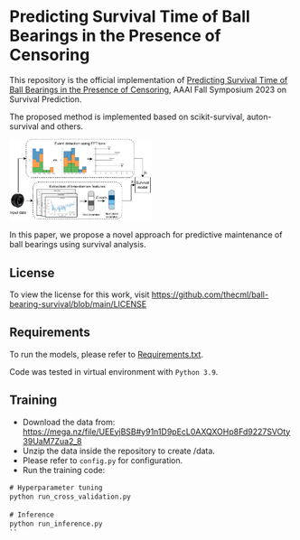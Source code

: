 # Predicting Survival Time of Ball Bearings in the Presence of Censoring

This repository is the official implementation of [Predicting Survival Time of Ball Bearings in the Presence of Censoring](https://arxiv.org/abs/2309.07188), AAAI Fall Symposium 2023 on Survival Prediction.

The proposed method is implemented based on scikit-survival, auton-survival and others.

<p align="left"><img src="https://github.com/thecml/ball-bearing-survival/blob/main/img/pipeline.png" width="50%" height="50%">

In this paper, we propose a novel approach for predictive maintenance of ball bearings using survival analysis.
    
License
--------
To view the license for this work, visit https://github.com/thecml/ball-bearing-survival/blob/main/LICENSE

Requirements
----------------------
To run the models, please refer to [Requirements.txt](https://github.com/thecml/UE-BNNSurv/blob/main/requirements.txt).

Code was tested in virtual environment with `Python 3.9`.

Training
--------
- Download the data from: https://mega.nz/file/UEEyjBSB#y91n1D9pEcL0AXQXOHp8Fd9227SVOty39UaM7Zua2_8
- Unzip the data inside the repository to create /data.
- Please refer to `config.py` for configuration.
- Run the training code:

```
# Hyperparameter tuning
python run_cross_validation.py

# Inference
python run_inference.py
``

